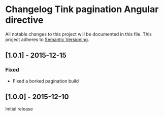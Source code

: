 # Changelog Tink pagination Angular directive

All notable changes to this project will be documented in this file.
This project adheres to [Semantic Versioning](http://semver.org/).

<!--
## [Unreleased] - [unreleased]

### Added
### Changed
### Deprecated
### Removed
### Fixed
### Security
-->

## [1.0.1] - 2015-12-15

### Fixed
- Fixed a borked pagination build



## [1.0.0] - 2015-12-10

Initial release

